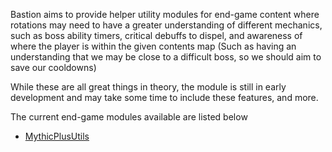 Bastion aims to provide helper utility modules for end-game content where rotations may need to have a greater understanding of different mechanics, such as boss ability timers, critical debuffs to dispel, and awareness of where the player is within the given contents map (Such as having an understanding that we may be close to a difficult boss, so we should aim to save our cooldowns)

While these are all great things in theory, the module is still in early development and may take some time to include these features, and more.

The current end-game modules available are listed below
* [MythicPlusUtils](https://git.tinkr.site/4n0n/bastion/wiki/MythicPlusUtils)
